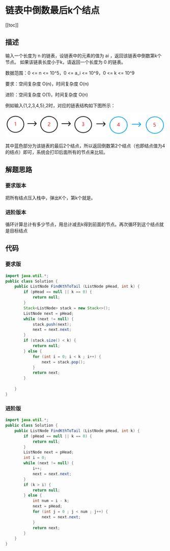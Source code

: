 # 链表中倒数最后k个结点
[[toc]]
## 描述
输入一个长度为 n 的链表，设链表中的元素的值为 ai ，返回该链表中倒数第k个节点。
如果该链表长度小于k，请返回一个长度为 0 的链表。


数据范围：0 <= n <= 10^5，0 <= a_i <= 10^9，0 <= k <= 10^9
 
要求：空间复杂度 O(n)，时间复杂度 O(n)

进阶：空间复杂度 O(1)，时间复杂度 O(n)

例如输入{1,2,3,4,5},2时，对应的链表结构如下图所示：

![](img/206746c9c23214fcf7d9eba2dc40c881.png)

其中蓝色部分为该链表的最后2个结点，所以返回倒数第2个结点（也即结点值为4的结点）即可，系统会打印后面所有的节点来比较。

## 解题思路
### 要求版本
把所有结点压入栈中，弹出K个，第k个就是。

### 进阶版本
循环计算总计有多少节点，用总计减去k得到前面的节点。再次循环到这个结点就是目标结点

## 代码
### 要求版
```java
import java.util.*;
public class Solution {
    public ListNode FindKthToTail (ListNode pHead, int k) {
        if (pHead == null || k == 0) {
            return null;
        }
        Stack<ListNode> stack = new Stack<>();
        ListNode next = pHead;
        while (next != null) {
            stack.push(next);
            next = next.next;
        }
        if (stack.size() < k) {
            return null;
        } else {
            for (int i = 0; i < k ; i++) {
                next = stack.pop();
            }
            return next;
        }
        
    }
}
```

### 进阶版
```java
import java.util.*;
public class Solution {
    public ListNode FindKthToTail (ListNode pHead, int k) {
        if (pHead == null || k == 0) {
            return null;
        }
        ListNode next = pHead;
        int i = 0;
        while (next != null) {
            i++;
            next = next.next;
        }
        if (k > i) {
            return null;
        } else {
            int num = i - k;
            next = pHead;
            for (int j = 0 ; j < num ; j++) {
                next = next.next;
            }
            return next;
        }
    }
}
```
